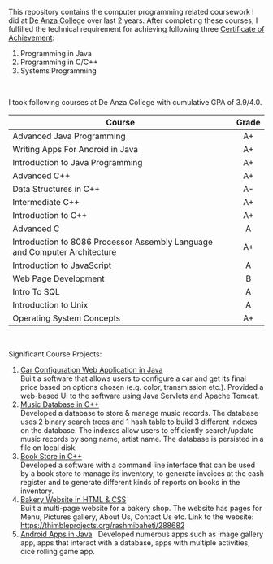 This repository contains the computer programming related coursework I did at [De Anza College](https://www.deanza.edu) over last 2 years. After completing these courses, I fulfilled the technical requirement for achieving following three [Certificate of Achievement](https://www.deanza.edu/counseling/pdf/degrees/cis_programming.pdf):  

1. Programming in Java  
2. Programming in C/C++  
3. Systems Programming  
<br>
  
I took following courses at De Anza College with cumulative GPA of 3.9/4.0.

| Course           | Grade |
|------------------|:-----:|
| Advanced Java Programming | A+ |  
| Writing Apps For Android in Java | A+ |  
| Introduction to Java Programming | A+ |  
| Advanced C++ | A+ |  
| Data Structures in C++ | A- |  
| Intermediate C++ | A+ |  
| Introduction to C++ | A+ |  
| Advanced C | A |  
| Introduction to 8086 Processor Assembly Language and Computer Architecture | A+ |  
| Introduction to JavaScript | A |  
| Web Page Development | B |  
| Intro To SQL | A |  
| Introduction to Unix | A |  
| Operating System Concepts | A+ |  
<br>
  
Significant Course Projects:  
1. [Car Configuration Web Application in Java](Advanced%20Java%20-%20CIS35B/Assignment6)  
Built a software that allows users to configure a car and get its final price based on options chosen (e.g. color,
transmission etc.). Provided a web-based UI to the software using Java Servlets and Apache Tomcat.  
2. [Music Database in C++](Data%20Strucrures%20-%20CIS22C/Final%20Project)  
Developed a database to store &amp; manage music records. The database uses 2 binary search trees and 1 hash
table to build 3 different indexes on the database. The indexes allow users to efficiently search/update music
records by song name, artist name. The database is persisted in a file on local disk.  
3. [Book Store in C++](Intermediate%20C%2B%2B%20-%20CIS22B/Final%20Project)  
Developed a software with a command line interface that can be used by a book store to manage its inventory,
to generate invoices at the cash register and to generate different kinds of reports on books in the inventory.  
4. [Bakery Website in HTML & CSS](Web%20Page%20Development%20-%20CIS89A/Final%20Project)  
Built a multi-page website for a bakery shop. The website has pages for Menu, Pictures gallery, About Us,
Contact Us etc. Link to the website: https://thimbleprojects.org/rashmibaheti/288682  
5. [Android Apps in Java](Android%20Development%20-%20CS64A)  
Developed numerous apps such as image gallery app, apps that interact with a database, apps with multiple
activities, dice rolling game app.  
